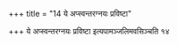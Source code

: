 +++
title = "14 ये अप्स्वन्तरग्नयः प्रविष्टा"

+++
ये अप्स्वन्तरग्नयः प्रविष्टा इत्यपामञ्जलिमवसिञ्चति १४
